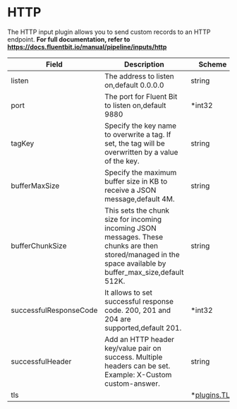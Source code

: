 # HTTP

The HTTP input plugin allows you to send custom records to an HTTP endpoint. **For full documentation, refer to https://docs.fluentbit.io/manual/pipeline/inputs/http**


| Field | Description | Scheme |
| ----- | ----------- | ------ |
| listen | The address to listen on,default 0.0.0.0 | string |
| port | The port for Fluent Bit to listen on,default 9880 | *int32 |
| tagKey | Specify the key name to overwrite a tag. If set, the tag will be overwritten by a value of the key. | string |
| bufferMaxSize | Specify the maximum buffer size in KB to receive a JSON message,default 4M. | string |
| bufferChunkSize | This sets the chunk size for incoming incoming JSON messages. These chunks are then stored/managed in the space available by buffer_max_size,default 512K. | string |
| successfulResponseCode | It allows to set successful response code. 200, 201 and 204 are supported,default 201. | *int32 |
| successfulHeader | Add an HTTP header key/value pair on success. Multiple headers can be set. Example: X-Custom custom-answer. | string |
| tls |  | *[plugins.TLS](../tls.md) |
